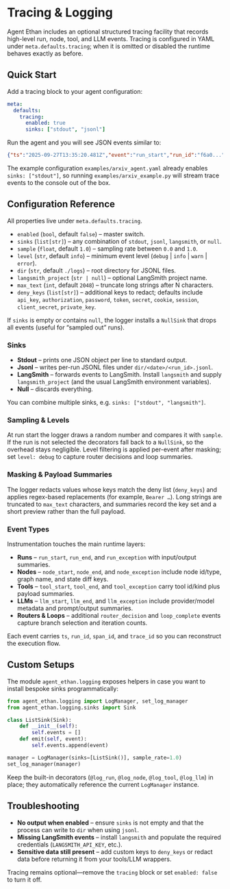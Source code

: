 # Tracing & Logging

Agent Ethan includes an optional structured tracing facility that records high-level run, node, tool, and LLM events. Tracing is configured in YAML under `meta.defaults.tracing`; when it is omitted or disabled the runtime behaves exactly as before.

## Quick Start

Add a tracing block to your agent configuration:

```yaml
meta:
  defaults:
    tracing:
      enabled: true
      sinks: ["stdout", "jsonl"]
```

Run the agent and you will see JSON events similar to:

```json
{"ts":"2025-09-27T13:35:20.481Z","event":"run_start","run_id":"f6a0...","graph":"support_flow","level":"info"}
```

The example configuration `examples/arxiv_agent.yaml` already enables `sinks: ["stdout"]`, so running `examples/arxiv_example.py` will stream trace events to the console out of the box.

## Configuration Reference

All properties live under `meta.defaults.tracing`.

- `enabled` (`bool`, default `false`) – master switch.
- `sinks` (`list[str]`) – any combination of `stdout`, `jsonl`, `langsmith`, or `null`.
- `sample` (`float`, default `1.0`) – sampling rate between `0.0` and `1.0`.
- `level` (`str`, default `info`) – minimum event level (`debug` | `info` | `warn` | `error`).
- `dir` (`str`, default `./logs`) – root directory for JSONL files.
- `langsmith_project` (`str | null`) – optional LangSmith project name.
- `max_text` (`int`, default `2048`) – truncate long strings after N characters.
- `deny_keys` (`list[str]`) – additional keys to redact; defaults include `api_key`, `authorization`, `password`, `token`, `secret`, `cookie`, `session`, `client_secret`, `private_key`.

If `sinks` is empty or contains `null`, the logger installs a `NullSink` that drops all events (useful for “sampled out” runs).

### Sinks

- **Stdout** – prints one JSON object per line to standard output.
- **Jsonl** – writes per-run JSONL files under `dir/<date>/<run_id>.jsonl`.
- **LangSmith** – forwards events to LangSmith. Install `langsmith` and supply `langsmith_project` (and the usual LangSmith environment variables).
- **Null** – discards everything.

You can combine multiple sinks, e.g. `sinks: ["stdout", "langsmith"]`.

### Sampling & Levels

At run start the logger draws a random number and compares it with `sample`. If the run is not selected the decorators fall back to a `NullSink`, so the overhead stays negligible. Level filtering is applied per-event after masking; set `level: debug` to capture router decisions and loop summaries.

### Masking & Payload Summaries

The logger redacts values whose keys match the deny list (`deny_keys`) and applies regex-based replacements (for example, `Bearer …`). Long strings are truncated to `max_text` characters, and summaries record the key set and a short preview rather than the full payload.

### Event Types

Instrumentation touches the main runtime layers:

- **Runs** – `run_start`, `run_end`, and `run_exception` with input/output summaries.
- **Nodes** – `node_start`, `node_end`, and `node_exception` include node id/type, graph name, and state diff keys.
- **Tools** – `tool_start`, `tool_end`, and `tool_exception` carry tool id/kind plus payload summaries.
- **LLMs** – `llm_start`, `llm_end`, and `llm_exception` include provider/model metadata and prompt/output summaries.
- **Routers & Loops** – additional `router_decision` and `loop_complete` events capture branch selection and iteration counts.

Each event carries `ts`, `run_id`, `span_id`, and `trace_id` so you can reconstruct the execution flow.

## Custom Setups

The module `agent_ethan.logging` exposes helpers in case you want to install bespoke sinks programmatically:

```python
from agent_ethan.logging import LogManager, set_log_manager
from agent_ethan.logging.sinks import Sink

class ListSink(Sink):
    def __init__(self):
        self.events = []
    def emit(self, event):
        self.events.append(event)

manager = LogManager(sinks=[ListSink()], sample_rate=1.0)
set_log_manager(manager)
```

Keep the built-in decorators (`@log_run`, `@log_node`, `@log_tool`, `@log_llm`) in place; they automatically reference the current `LogManager` instance.

## Troubleshooting

- **No output when enabled** – ensure `sinks` is not empty and that the process can write to `dir` when using `jsonl`.
- **Missing LangSmith events** – install `langsmith` and populate the required credentials (`LANGSMITH_API_KEY`, etc.).
- **Sensitive data still present** – add custom keys to `deny_keys` or redact data before returning it from your tools/LLM wrappers.

Tracing remains optional—remove the `tracing` block or set `enabled: false` to turn it off.
